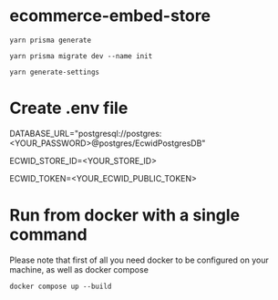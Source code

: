# ecommerce-embed-store

`yarn prisma generate`

`yarn prisma migrate dev --name init`

`yarn generate-settings`

# Create .env file

DATABASE_URL="postgresql://postgres:<YOUR_PASSWORD>@postgres/EcwidPostgresDB"

ECWID_STORE_ID=<YOUR_STORE_ID>

ECWID_TOKEN=<YOUR_ECWID_PUBLIC_TOKEN>

# Run from docker with a single command

Please note that first of all you need docker to be configured on your machine, as well as docker compose

`docker compose up --build`
